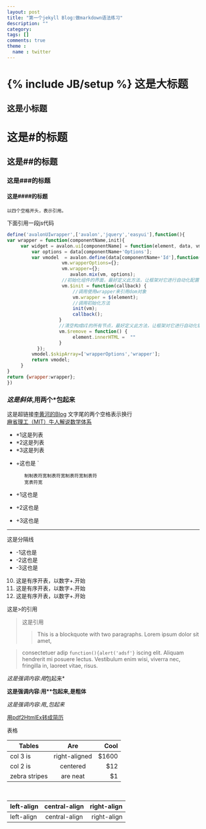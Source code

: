 ```yaml
---
layout: post
title: "第一个jekyll Blog:做markdown语法练习"
description: ""
category: 
tags: []
comments: true
theme :
  name : twitter
---
```

{% include JB/setup %}
这是大标题
==========

这是小标题
----------

# 这是#的标题

## 这是##的标题

### 这是###的标题

#### 这是####的标题
    以四个空格开头，表示引用。

	

下面引用一段js代码

```javascript
define('avalonUIwrapper',['avalon','jquery','easyui'],function(){
var wrapper = function(componentName,init){
     var widget = avalon.ui[componentName] = function(element, data, vmodels) {
         var options = data[componentName+'Options'];
         var vmodel  = avalon.define(data[componentName+'Id'],function(vm){
                    vm.wrapperOptions={};
                    vm.wrapper={};
                       avalon.mix(vm, options);
                    //初始化组件的界面，最好定义此方法，让框架对它进行自动化配置
                    vm.$init = function(callback) {
                        //调用使用wrapper来引用dom对象
                        vm.wrapper = $(element);
                        //调用初始化方法
                        init(vm);
                        callback();
                   }
                   //清空构成UI的所有节点，最好定义此方法，让框架对它进行自动化销毁
                   vm.$remove = function() {
                        element.innerHTML =  ""
                   }
           });
         vmodel.$skipArray=['wrapperOptions','wrapper'];
         return vmodel;
     }
}
return {wrapper:wrapper};
})

```

### *这是斜体*,用两个*包起来

这是超链接[李黄河的Blog](http://Lihuanghe.github.io)   文字尾的两个空格表示换行  
[麻省理工（MIT）牛人解说数学体系](http://Lihuanghe.github.io/math.html)

* *1这是列表
* *2这是列表
* *3这是列表

+ +这也是  `

		 制制表符宽制表符宽制表符宽制表符
		 宽表符宽
+ +1这也是
+ +2这也是
+ +3这也是

-------------
这是分隔线


- -1这也是
- -2这也是
- -3这也是

10. 这是有序开表，以数字+.开始
18. 这是有序开表，以数字+.开始
1. 这是有序开表，以数字+.开始

这是>的引用
> 这是引用
> > This is a blockquote with two paragraphs. Lorem ipsum dolor sit amet,

> consectetuer adip `function(){alert('adsf'}` iscing elit. Aliquam hendrerit mi posuere lectus.
> Vestibulum enim wisi, viverra nec, fringilla in, laoreet vitae, risus.

*这是强调内容:用*包起来*

**这是强调内容:用\*\*包起来,是粗体**

  
_这是强调内容:用_包起来_

[用pdf2HtmlEx转成简历](/resume.html)

表格

| Tables        | Are           | Cool  |
| ------------- |:-------------:| -----:|
| col 3 is      | right-aligned | $1600 |
| col 2 is      | centered      |   $12 |
| zebra stripes | are neat      |    $1 |
<br/>

| left-align  |   central-align  |   right-align     |
|:------------|:----------------:|------------------:|
| left-align  |   central-align  |   right-align     |
